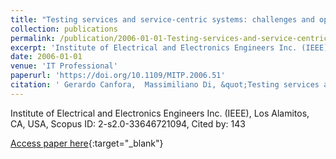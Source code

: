 ```yaml
---
title: "Testing services and service-centric systems: challenges and opportunities"
collection: publications
permalink: /publication/2006-01-01-Testing-services-and-service-centric-systems-challenges-and-opportunities
excerpt: 'Institute of Electrical and Electronics Engineers Inc. (IEEE), Los Alamitos, CA, USA, Scopus ID: 2-s2.0-33646721094, Cited by: 143'
date: 2006-01-01
venue: 'IT Professional'
paperurl: 'https://doi.org/10.1109/MITP.2006.51'
citation: ' Gerardo Canfora,  Massimiliano Di, &quot;Testing services and service-centric systems: challenges and opportunities.&quot; IT Professional, 2006.'
---
```

Institute of Electrical and Electronics Engineers Inc. (IEEE), Los Alamitos, CA, USA, Scopus ID: 2-s2.0-33646721094, Cited by: 143

[Access paper here](https://doi.org/10.1109/MITP.2006.51){:target="_blank"}
